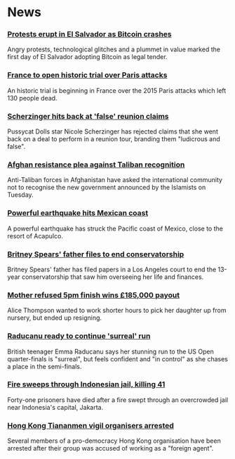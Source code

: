 # News
### [Protests erupt in El Salvador as Bitcoin crashes](https://www.bbc.com/news/business-58459098)
Angry protests, technological glitches and a plummet in value marked the first day of El Salvador adopting Bitcoin as legal tender.
### [France to open historic trial over Paris attacks](https://www.bbc.com/news/world-europe-58486391)
An historic trial is beginning in France over the 2015 Paris attacks which left 130 people dead.
### [Scherzinger hits back at 'false' reunion claims](https://www.bbc.com/news/entertainment-arts-58485063)
Pussycat Dolls star Nicole Scherzinger has rejected claims that she went back on a deal to perform in a reunion tour, branding them "ludicrous and false".
### [Afghan resistance plea against Taliban recognition](https://www.bbc.com/news/world-asia-58484155)
Anti-Taliban forces in Afghanistan have asked the international community not to recognise the new government announced by the Islamists on Tuesday.
### [Powerful earthquake hits Mexican coast](https://www.bbc.com/news/world-latin-america-58484951)
A powerful earthquake has struck the Pacific coast of Mexico, close to the resort of Acapulco. 
### [Britney Spears' father files to end conservatorship](https://www.bbc.com/news/world-us-canada-58483461)
Britney Spears' father has filed papers in a Los Angeles court to end the 13-year conservatorship that saw him overseeing her life and finances.
### [Mother refused 5pm finish wins £185,000 payout](https://www.bbc.com/news/business-58473802)
Alice Thompson wanted to work shorter hours to pick her daughter up from nursery, but ended up resigning.
### [Raducanu ready to continue 'surreal' run](https://www.bbc.com/sport/tennis/58477231)
British teenager Emma Raducanu says her stunning run to the US Open quarter-finals is "surreal", but feels confident and "in control" as she chases a place in the semi-finals.
### [Fire sweeps through Indonesian jail, killing 41](https://www.bbc.com/news/world-asia-58483850)
Forty-one prisoners have died after a fire swept through an overcrowded jail near Indonesia's capital, Jakarta.
### [Hong Kong Tiananmen vigil organisers arrested](https://www.bbc.com/news/world-asia-58483848)
Several members of a pro-democracy Hong Kong organisation have been arrested after their group was accused of working as a "foreign agent".
